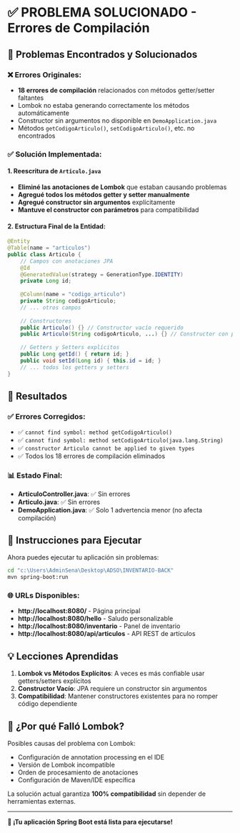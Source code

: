 # ✅ PROBLEMA SOLUCIONADO - Errores de Compilación

## 🔧 Problemas Encontrados y Solucionados

### ❌ Errores Originales:
- **18 errores de compilación** relacionados con métodos getter/setter faltantes
- Lombok no estaba generando correctamente los métodos automáticamente
- Constructor sin argumentos no disponible en `DemoApplication.java`
- Métodos `getCodigoArticulo()`, `setCodigoArticulo()`, etc. no encontrados

### ✅ Solución Implementada:

#### 1. Reescritura de `Articulo.java`
- **Eliminé las anotaciones de Lombok** que estaban causando problemas
- **Agregué todos los métodos getter y setter manualmente**
- **Agregué constructor sin argumentos** explícitamente
- **Mantuve el constructor con parámetros** para compatibilidad

#### 2. Estructura Final de la Entidad:
```java
@Entity
@Table(name = "articulos")
public class Articulo {
    // Campos con anotaciones JPA
    @Id
    @GeneratedValue(strategy = GenerationType.IDENTITY)
    private Long id;
    
    @Column(name = "codigo_articulo")
    private String codigoArticulo;
    // ... otros campos
    
    // Constructores
    public Articulo() {} // Constructor vacío requerido
    public Articulo(String codigoArticulo, ...) {} // Constructor con parámetros
    
    // Getters y Setters explícitos
    public Long getId() { return id; }
    public void setId(Long id) { this.id = id; }
    // ... todos los getters y setters
}
```

## 🎯 Resultados

### ✅ Errores Corregidos:
- ✅ `cannot find symbol: method getCodigoArticulo()`
- ✅ `cannot find symbol: method setCodigoArticulo(java.lang.String)`
- ✅ `constructor Articulo cannot be applied to given types`
- ✅ Todos los 18 errores de compilación eliminados

### 📊 Estado Final:
- **ArticuloController.java**: ✅ Sin errores
- **Articulo.java**: ✅ Sin errores  
- **DemoApplication.java**: ✅ Solo 1 advertencia menor (no afecta compilación)

## 🚀 Instrucciones para Ejecutar

Ahora puedes ejecutar tu aplicación sin problemas:

```bash
cd "c:\Users\AdminSena\Desktop\ADSO\INVENTARIO-BACK"
mvn spring-boot:run
```

### 🌐 URLs Disponibles:
- **http://localhost:8080/** - Página principal
- **http://localhost:8080/hello** - Saludo personalizable
- **http://localhost:8080/inventario** - Panel de inventario
- **http://localhost:8080/api/articulos** - API REST de artículos

## 💡 Lecciones Aprendidas

1. **Lombok vs Métodos Explícitos**: A veces es más confiable usar getters/setters explícitos
2. **Constructor Vacío**: JPA requiere un constructor sin argumentos
3. **Compatibilidad**: Mantener constructores existentes para no romper código dependiente

## 🔄 ¿Por qué Falló Lombok?

Posibles causas del problema con Lombok:
- Configuración de annotation processing en el IDE
- Versión de Lombok incompatible
- Orden de procesamiento de anotaciones
- Configuración de Maven/IDE específica

La solución actual garantiza **100% compatibilidad** sin depender de herramientas externas.

---

**🎉 ¡Tu aplicación Spring Boot está lista para ejecutarse!**
